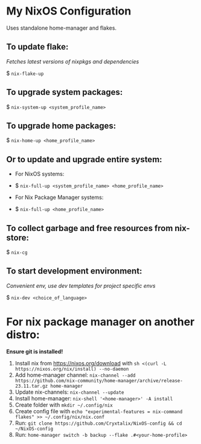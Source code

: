 # My NixOS Configuration
Uses standalone home-manager and flakes.

## To update flake:
*Fetches latest versions of nixpkgs and dependencies*

$ `nix-flake-up`

## To upgrade system packages:
$ `nix-system-up <system_profile_name>`

## To upgrade home packages:
$ `nix-home-up <home_profile_name>`

## Or to update and upgrade entire system:
* For NixOS systems:
 * $ `nix-full-up <system_profile_name> <home_profile_name>`

* For Nix Package Manager systems:
 * $ `nix-full-up <home_profile_name>`

## To collect garbage and free resources from nix-store:
$ `nix-cg`

## To start development environment:
*Convenient env, use dev templates for project specific envs*

$ `nix-dev <choice_of_language>`

# For nix package manager on another distro:
**Ensure git is installed!**
1. Install nix from https://nixos.org/download with `sh <(curl -L https://nixos.org/nix/install) --no-daemon`
2. Add home-manager channel: `nix-channel --add https://github.com/nix-community/home-manager/archive/release-23.11.tar.gz home-manager`
3. Update nix-channels: `nix-channel --update`
4. Install home-manager: `nix-shell '<home-manager>' -A install`
5. Create folder with `mkdir ~/.config/nix`
6. Create config file with `echo "experimental-features = nix-command flakes" >> ~/.config/nix/nix.conf`
7. Run: `git clone https://github.com/Cryxtalix/NixOS-config && cd ~/NixOS-config`
8. Run: `home-manager switch -b backup --flake .#<your-home-profile>`